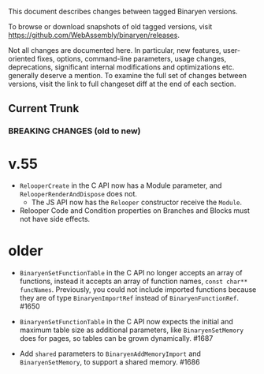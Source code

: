 This document describes changes between tagged Binaryen versions.

To browse or download snapshots of old tagged versions, visit
https://github.com/WebAssembly/binaryen/releases.

Not all changes are documented here. In particular, new features, user-oriented
fixes, options, command-line parameters, usage changes, deprecations,
significant internal modifications and optimizations etc. generally deserve a
mention. To examine the full set of changes between versions, visit the link to
full changeset diff at the end of each section.

Current Trunk
-------------

### BREAKING CHANGES (old to new)

v.55
====
- `RelooperCreate` in the C API now has a Module parameter, and `RelooperRenderAndDispose` does not.
  - The JS API now has the `Relooper` constructor receive the `Module`.
- Relooper Code and Condition properties on Branches and Blocks must not have side effects.

older
=====

- `BinaryenSetFunctionTable` in the C API no longer accepts an array of functions, instead it accepts an array of function names, `const char** funcNames`. Previously, you could not include imported functions because they are of type `BinaryenImportRef` instead of `BinaryenFunctionRef`. #1650

- `BinaryenSetFunctionTable` in the C API now expects the initial and maximum table size as additional parameters, like `BinaryenSetMemory` does for pages, so tables can be grown dynamically. #1687

- Add `shared` parameters to `BinaryenAddMemoryImport` and `BinaryenSetMemory`, to support a shared memory. #1686

